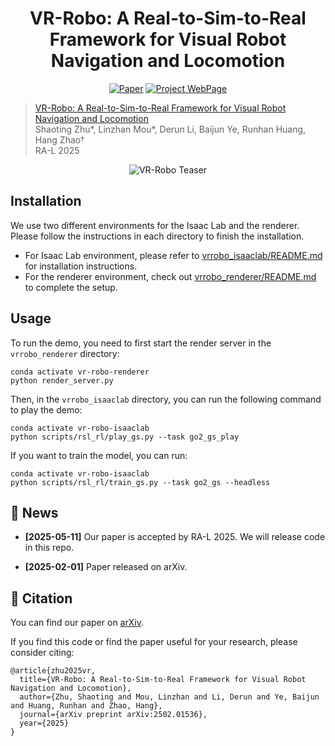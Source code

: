 <div align="center">

# VR-Robo: A Real-to-Sim-to-Real Framework for Visual Robot Navigation and Locomotion

[![Paper](https://img.shields.io/badge/arXiv-2502.01536-brightgreen)](https://arxiv.org/abs/2502.01536) [![Project WebPage](https://img.shields.io/badge/Project-webpage-%23fc4d5d)](https://vr-robo.github.io/)

</div>

> [VR-Robo: A Real-to-Sim-to-Real Framework for Visual Robot Navigation and Locomotion](https://vr-robo.github.io/) \
> Shaoting Zhu*, Linzhan Mou*, Derun Li, Baijun Ye, Runhan Huang, Hang Zhao† \
> RA-L 2025

<div align="center">
    <img src="teaser.png" alt="VR-Robo Teaser" style="max-width: 100%;" />
</div>

## Installation
We use two different environments for the Isaac Lab and the renderer. Please follow the instructions in each directory to finish the installation.
- For Isaac Lab environment, please refer to [vrrobo_isaaclab/README.md](vrrobo_isaaclab/README.md) for installation instructions.
- For the renderer environment, check out [vrrobo_renderer/README.md](vrrobo_renderer/README.md) to complete the setup.

## Usage
To run the demo, you need to first start the render server in the `vrrobo_renderer` directory:
```shell
conda activate vr-robo-renderer
python render_server.py
```
Then, in the `vrrobo_isaaclab` directory, you can run the following command to play the demo:
```shell
conda activate vr-robo-isaaclab
python scripts/rsl_rl/play_gs.py --task go2_gs_play
```
If you want to train the model, you can run:
```shell
conda activate vr-robo-isaaclab
python scripts/rsl_rl/train_gs.py --task go2_gs --headless
```

## 🧷 News

- **[2025-05-11]** Our paper is accepted by RA-L 2025. We will release code in this repo.

- **[2025-02-01]** Paper released on arXiv.


## 📝 Citation

You can find our paper on [arXiv](https://arxiv.org/pdf/2502.01536).

If you find this code or find the paper useful for your research, please consider citing:

```
@article{zhu2025vr,
  title={VR-Robo: A Real-to-Sim-to-Real Framework for Visual Robot Navigation and Locomotion},
  author={Zhu, Shaoting and Mou, Linzhan and Li, Derun and Ye, Baijun and Huang, Runhan and Zhao, Hang},
  journal={arXiv preprint arXiv:2502.01536},
  year={2025}
}
```
